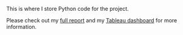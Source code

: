 This is where I store Python code for the project.

Please check out my [full report](https://dawithphuc.wordpress.com/2023/07/17/google-data-analytics-capstone-project-cyclistic/) and my [Tableau dashboard](https://public.tableau.com/app/profile/phuc.nguyen1587/viz/GoogleDataAnalyticsCapstoneProjectCyclistic_16894136452720/Dashboard) for more information.
